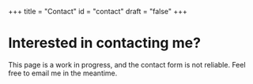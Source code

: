 +++
title = "Contact"
id = "contact"
draft = "false"
+++

# Interested in contacting me?

This page is a work in progress, and the contact form is not reliable. Feel free to email me in the meantime.


